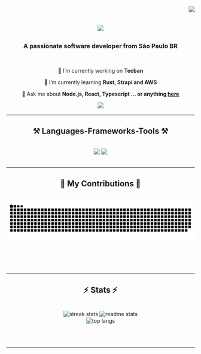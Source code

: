 <img align="right" src="https://visitor-badge.laobi.icu/badge?page_id=viniciussantos45.viniciussantos45" />

<h1 align="center">
    <img src="https://readme-typing-svg.herokuapp.com/?font=Righteous&size=35&center=true&vCenter=true&width=500&height=70&duration=4000&lines=Hi+There!+👋;+I'm+Vinicius+Gomes!+🇧🇷;" />
</h1>

<h3 align="center">A passionate software developer from São Paulo BR</h3>

<br/>

<div align="center">
 
 🔭 I’m currently working on **Tecban**
 
 🌱 I’m currently learning **Rust, Strapi and AWS**

💬 Ask me about **Node.js, React, Typescript ... or anything [here](https://github.com/viniciussantos45/viniciussantos45/issues)**

 </div>
 
<div align="center"> 
  <a href="https://www.linkedin.com/in/vinicius-gomes-384397156" target="_blank">
    <img src="https://img.shields.io/badge/LinkedIn-0077B5?style=for-the-badge&logo=linkedin&logoColor=white" target="_blank" />
  </a>
</div>

 <hr/>
 
<h2 align="center">⚒️ Languages-Frameworks-Tools ⚒️</h2>
<br/>
<div align="center">
    <img src="https://skillicons.dev/icons?i=react,reactnative,chakraui,mui,html,css,vscode,github,figma,tailwind,git,r" />
    <img src="https://skillicons.dev/icons?i=nodejs,python,javascript,typescript,express,mongodb,c,java,nextjs,mysql,nestjs,postgres" /><br>
</div>

<br/>
<hr/>

<div align="center">
  <h2>🐍 My Contributions 🐍</h2>
  <br>
  <img alt="snake eating my contributions" src="https://raw.githubusercontent.com/viniciussantos45/viniciussantos45/output/github-contribution-grid-snake.svg" />
  
  <br/><br/><br/>
</div>

<hr/>

<h2 align="center">⚡ Stats ⚡</h2>
<br>
<div align=center>
  <img width=390 src="https://github-readme-stats.vercel.app/api/top-langs/?username=viniciussantos45&count_private=true&theme=react&border_radius=10" alt="streak stats"/>
  <img width=390 src="https://github-readme-stats.vercel.app/api?username=viniciussantos45&count_private=true&show_icons=true&theme=react&rank_icon=github&border_radius=10" alt="readme stats" />
  <br/>
  <img width=325 align="center" src="https://github-readme-streak-stats.herokuapp.com/?user=viniciussantos45&hide=HTML&langs_count=8&layout=compact&theme=react&border_radius=10&size_weight=0.5&count_weight=0.5&exclude_repo=github-readme-stats" alt="top langs" />
</div>

<br/><br/>

<hr/>

<br/>

<br/>
